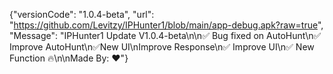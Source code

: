 {"versionCode": "1.0.4-beta", "url": "https://github.com/Levitzy/IPHunter1/blob/main/app-debug.apk?raw=true", "Message": "IPHunter1 Update V1.0.4-beta\n\n✅ Bug fixed on AutoHunt\n✅ Improve AutoHunt\n✅New UI\nImprove Response\n✅ Improve UI\n✅ New Function 🔥\n\nMade By: ❤️"}